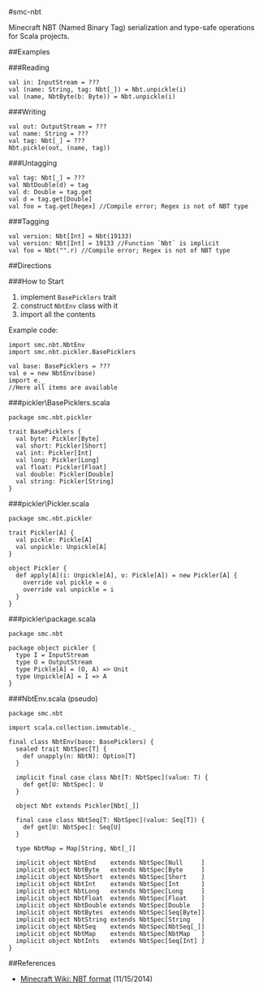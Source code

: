 #smc-nbt

Minecraft NBT (Named Binary Tag) serialization and type-safe operations for Scala projects.

##Examples

###Reading

	val in: InputStream = ???
	val (name: String, tag: Nbt[_]) = Nbt.unpickle(i)
	val (name, NbtByte(b: Byte)) = Nbt.unpickle(i)

###Writing

	val out: OutputStream = ???
	val name: String = ???
	val tag: Nbt[_] = ???
	Nbt.pickle(out, (name, tag))

###Untagging

	val tag: Nbt[_] = ???
	val NbtDouble(d) = tag
	val d: Double = tag.get
	val d = tag.get[Double]
	val foo = tag.get[Regex] //Compile error; Regex is not of NBT type

###Tagging

	val version: Nbt[Int] = Nbt(19133)
	val version: Nbt[Int] = 19133 //Function `Nbt` is implicit
	val foo = Nbt("".r) //Compile error; Regex is not of NBT type

##Directions

###How to Start

1. implement `BasePicklers` trait
2. construct `NbtEnv` class with it
3. import all the contents

Example code:

	import smc.nbt.NbtEnv
	import smc.nbt.pickler.BasePicklers

	val base: BasePicklers = ???
	val e = new NbtEnv(base)
	import e._
	//Here all items are available

###pickler\BasePicklers.scala

	package smc.nbt.pickler

	trait BasePicklers {
      val byte: Pickler[Byte]
      val short: Pickler[Short]
      val int: Pickler[Int]
      val long: Pickler[Long]
      val float: Pickler[Float]
      val double: Pickler[Double]
      val string: Pickler[String]
    }

###pickler\Pickler.scala

	package smc.nbt.pickler

	trait Pickler[A] {
	  val pickle: Pickle[A]
	  val unpickle: Unpickle[A]
	}

	object Pickler {
	  def apply[A](i: Unpickle[A], o: Pickle[A]) = new Pickler[A] {
	    override val pickle = o
	    override val unpickle = i
	  }
	}

###pickler\package.scala

	package smc.nbt

	package object pickler {
	  type I = InputStream
	  type O = OutputStream
	  type Pickle[A] = (O, A) => Unit
	  type Unpickle[A] = I => A
	}

###NbtEnv.scala (pseudo)

	package smc.nbt

	import scala.collection.immutable._

	final class NbtEnv(base: BasePicklers) {
	  sealed trait NbtSpec[T] {
	    def unapply(n: NbtN): Option[T]
	  }

	  implicit final case class Nbt[T: NbtSpec](value: T) {
	    def get[U: NbtSpec]: U
	  }

	  object Nbt extends Pickler[Nbt[_]]

	  final case class NbtSeq[T: NbtSpec](value: Seq[T]) {
	    def get[U: NbtSpec]: Seq[U]
	  }

	  type NbtMap = Map[String, Nbt[_]]

	  implicit object NbtEnd    extends NbtSpec[Null     ]
	  implicit object NbtByte   extends NbtSpec[Byte     ]
	  implicit object NbtShort  extends NbtSpec[Short    ]
	  implicit object NbtInt    extends NbtSpec[Int      ]
	  implicit object NbtLong   extends NbtSpec[Long     ]
	  implicit object NbtFloat  extends NbtSpec[Float    ]
	  implicit object NbtDouble extends NbtSpec[Double   ]
	  implicit object NbtBytes  extends NbtSpec[Seq[Byte]]
	  implicit object NbtString extends NbtSpec[String   ]
	  implicit object NbtSeq    extends NbtSpec[NbtSeq[_]]
	  implicit object NbtMap    extends NbtSpec[NbtMap   ]
	  implicit object NbtInts   extends NbtSpec[Seq[Int] ]
	}

##References

- [Minecraft Wiki: NBT format](http://minecraft.gamepedia.com/NBT_format) (11/15/2014)

